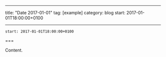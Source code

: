 
---
title: "Date 2017-01-01"
tag: [example]
category: blog
start: 2017-01-01T18:00:00+0100

---

``start: 2017-01-01T18:00:00+0100``

===

Content.
